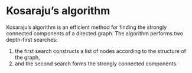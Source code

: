 # Kosaraju’s algorithm
Kosaraju’s algorithm is an efficient method for finding the strongly connected components of a directed graph. The algorithm performs two depth-first searches: 
1. the first search constructs a list of nodes according to the structure of the graph, 
2. and the second search forms the strongly connected components.

